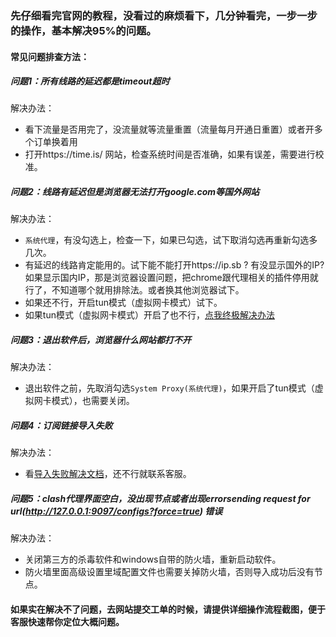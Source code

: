 ### 先仔细看完官网的教程，没看过的麻烦看下，几分钟看完，一步一步的操作，基本解决95%的问题。

#### 常见问题排查方法：

##### 问题1：所有线路的延迟都是timeout超时
解决办法：
- 看下流量是否用完了，没流量就等流量重置（流量每月开通日重置）或者开多个订单换着用
- 打开https://time.is/ 网站，检查系统时间是否准确，如果有误差，需要进行校准。

##### 问题2：线路有延迟但是浏览器无法打开google.com等国外网站
解决办法：
- `系统代理`，有没勾选上，检查一下，如果已勾选，试下取消勾选再重新勾选多几次。
- 有延迟的线路肯定能用的。试下能不能打开https://ip.sb ? 有没显示国外的IP? 如果显示国内IP，那是浏览器设置问题，把chrome跟代理相关的插件停用就行了，不知道哪个就用排除法。或者换其他浏览器试下。
- 如果还不行，开启tun模式（虚拟网卡模式）试下。
- 如果tun模式（虚拟网卡模式）开启了也不行，[点我终极解决办法](/others/omega.md.md)

##### 问题3：退出软件后，浏览器什么网站都打不开
解决办法：
- 退出软件之前，先取消勾选`System Proxy(系统代理)`，如果开启了tun模式（虚拟网卡模式），也需要关闭。

##### 问题4：订阅链接导入失败
解决办法：
- 看[导入失败解决文档](/clash/import.md)，还不行就联系客服。

##### 问题5：clash代理界面空白，没出现节点或者出现errorsending request for url(http://127.0.0.1:9097/configs?force=true) 错误
解决办法：
- 关闭第三方的杀毒软件和windows自带的防火墙，重新启动软件。
- 防火墙里面高级设置里域配置文件也需要关掉防火墙，否则导入成功后没有节点。

#### 如果实在解决不了问题，去网站提交工单的时候，请提供详细操作流程截图，便于客服快速帮你定位大概问题。
